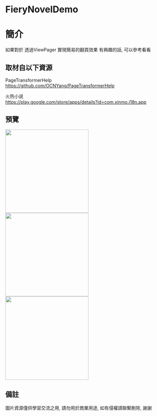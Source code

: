 # FieryNovelDemo

簡介
==================================
如果對於 透過ViewPager 實現簡易的翻頁效果 有興趣的話, 可以參考看看                                   

取材自以下資源
--------
PageTransformerHelp                               
https://github.com/OCNYang/PageTransformerHelp

火热小说                               
https://play.google.com/store/apps/details?id=com.xinmo.i18n.app
                          
預覽
--------
<p align="left">
  <img src="https://i.imgur.com/UMJT5nt.png" width="260"/>
  <img src="https://i.imgur.com/bBEbq1t.png" width="260"/>
  <img src="https://i.imgur.com/muR7yBq.png" width="260"/>
</p> 

備註
--------
圖片資源僅供學習交流之用, 請勿用於商業用途, 如有侵權請聯繫刪除, 謝謝
